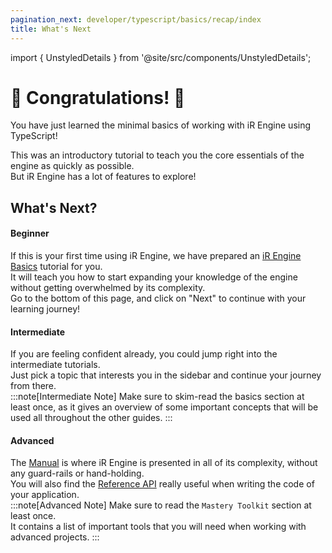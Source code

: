 ```yaml
---
pagination_next: developer/typescript/basics/recap/index
title: What's Next
---
```

import { UnstyledDetails } from '@site/src/components/UnstyledDetails';

# 🎉 Congratulations! 🎉
You have just learned the minimal basics of working with iR Engine using TypeScript!  

This was an introductory tutorial to teach you the core essentials of the engine as quickly as possible.  
But iR Engine has a lot of features to explore!

## What's Next?
#### Beginner
If this is your first time using iR Engine, we have prepared an [iR Engine Basics](/developer/typescript/basics) tutorial for you.  
It will teach you how to start expanding your knowledge of the engine without getting overwhelmed by its complexity.  
Go to the bottom of this page, and click on "Next" to continue with your learning journey!

#### Intermediate
If you are feeling confident already, you could jump right into the intermediate tutorials.  
Just pick a topic that interests you in the sidebar and continue your journey from there.  
:::note[Intermediate Note]
Make sure to skim-read the basics section at least once, as it gives an overview of some important concepts that will be used all throughout the other guides.
:::

#### Advanced
The [Manual](/manual) is where iR Engine is presented in all of its complexity, without any guard-rails or hand-holding.  
You will also find the [Reference API](https://etherealengine.github.io/etherealengine-docs/api) really useful when writing the code of your application.  
:::note[Advanced Note]
Make sure to read the `Mastery Toolkit` section at least once.  
It contains a list of important tools that you will need when working with advanced projects.
:::

<!-- TODO: Add a list of cool and interesting topics to read next here -->
